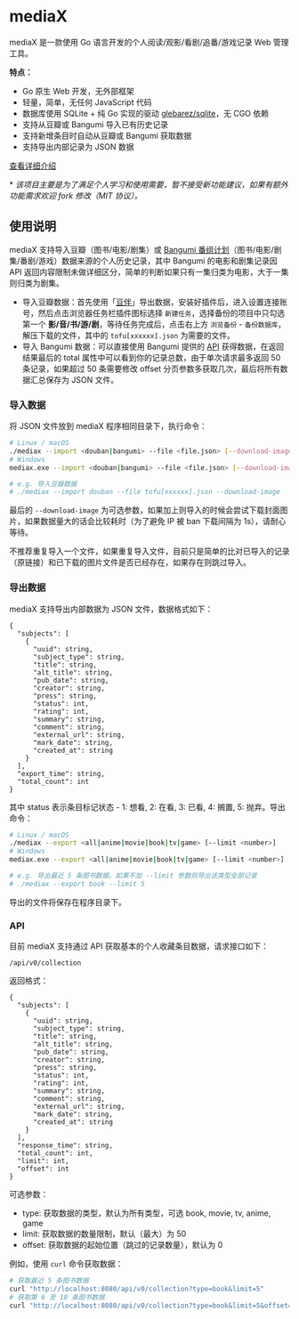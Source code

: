 # mediaX

mediaX 是一款使用 Go 语言开发的个人阅读/观影/看剧/追番/游戏记录 Web 管理工具。

**特点：**

- Go 原生 Web 开发，无外部框架
- 轻量，简单，无任何 JavaScript 代码
- 数据库使用 SQLite + 纯 Go 实现的驱动 [glebarez/sqlite](https://github.com/glebarez/sqlite)，无 CGO 依赖
- 支持从豆瓣或 Bangumi 导入已有历史记录
- 支持新增条目时自动从豆瓣或 Bangumi 获取数据
- 支持导出内部记录为 JSON 数据

[查看详细介绍](https://atpx.com/blog/go-mediax)

\* *该项目主要是为了满足个人学习和使用需要，暂不接受新功能建议，如果有额外功能需求欢迎 fork 修改（MIT 协议）。*

## 使用说明

mediaX 支持导入豆瓣（图书/电影/剧集）或 [Bangumi 番组计划](https://bgm.tv/)（图书/电影/剧集/番剧/游戏）数据来源的个人历史记录，其中 Bangumi 的电影和剧集记录因 API 返回内容限制未做详细区分，简单的判断如果只有一集归类为电影，大于一集则归类为剧集。

- 导入豆瓣数据：首先使用「[豆伴](https://github.com/doufen-org/tofu)」导出数据，安装好插件后，进入设置连接账号，然后点击浏览器任务栏插件图标选择 `新建任务`，选择备份的项目中只勾选第一个 **影/音/书/游/剧**，等待任务完成后，点击右上方 `浏览备份` - `备份数据库`，解压下载的文件，其中的 `tofu[xxxxxx].json` 为需要的文件。
- 导入 Bangumi 数据：可以直接使用 Bangumi 提供的 [API](https://bangumi.github.io/api/#/%E6%94%B6%E8%97%8F/getUserCollectionsByUsername) 获得数据，在返回结果最后的 total 属性中可以看到你的记录总数，由于单次请求最多返回 50 条记录，如果超过 50 条需要修改 offset 分页参数多获取几次，最后将所有数据汇总保存为 JSON 文件。

### 导入数据

将 JSON 文件放到 mediaX 程序相同目录下，执行命令：

```bash
# Linux / macOS
./mediax --import <douban|bangumi> --file <file.json> [--download-image]
# Windows
mediax.exe --import <douban|bangumi> --file <file.json> [--download-image]

# e.g. 导入豆瓣数据
# ./mediax --import douban --file tofu[xxxxxx].json --download-image
```

最后的 `--download-image` 为可选参数，如果加上则导入的时候会尝试下载封面图片，如果数据量大的话会比较耗时（为了避免 IP 被 ban 下载间隔为 1s），请耐心等待。

不推荐重复导入一个文件，如果重复导入文件，目前只是简单的比对已导入的记录（原链接）和已下载的图片文件是否已经存在，如果存在则跳过导入。

### 导出数据

mediaX 支持导出内部数据为 JSON 文件，数据格式如下：

```
{
  "subjects": [
    {
      "uuid": string,
      "subject_type": string,
      "title": string,
      "alt_title": string,
      "pub_date": string,
      "creator": string,
      "press": string,
      "status": int,
      "rating": int,
      "summary": string,
      "comment": string,
      "external_url": string,
      "mark_date": string,
      "created_at": string
    }
  ],
  "export_time": string,
  "total_count": int
}
```

其中 status 表示条目标记状态 - 1: 想看, 2: 在看, 3: 已看, 4: 搁置, 5: 抛弃。导出命令：

```bash
# Linux / macOS
./mediax --export <all|anime|movie|book|tv|game> [--limit <number>]
# Windows
mediax.exe --export <all|anime|movie|book|tv|game> [--limit <number>]

# e.g. 导出最近 5 条图书数据，如果不加 --limit 参数则导出该类型全部记录
# ./mediax --export book --limit 5
```

导出的文件将保存在程序目录下。

### API

目前 mediaX 支持通过 API 获取基本的个人收藏条目数据，请求接口如下：

```
/api/v0/collection
```

返回格式：

```
{
  "subjects": [
    {
      "uuid": string,
      "subject_type": string,
      "title": string,
      "alt_title": string,
      "pub_date": string,
      "creator": string,
      "press": string,
      "status": int,
      "rating": int,
      "summary": string,
      "comment": string,
      "external_url": string,
      "mark_date": string,
      "created_at": string
    }
  ],
  "response_time": string,
  "total_count": int,
  "limit": int,
  "offset": int
}
```

可选参数：

- type: 获取数据的类型，默认为所有类型，可选 book, movie, tv, anime, game
- limit: 获取数据的数量限制，默认（最大）为 50
- offset: 获取数据的起始位置（跳过的记录数量），默认为 0

例如，使用 `curl` 命令获取数据：

```bash
# 获取最近 5 条图书数据
curl "http://localhost:8080/api/v0/collection?type=book&limit=5"
# 获取第 6 至 10 条图书数据
curl "http://localhost:8080/api/v0/collection?type=book&limit=5&offset=5"
```
